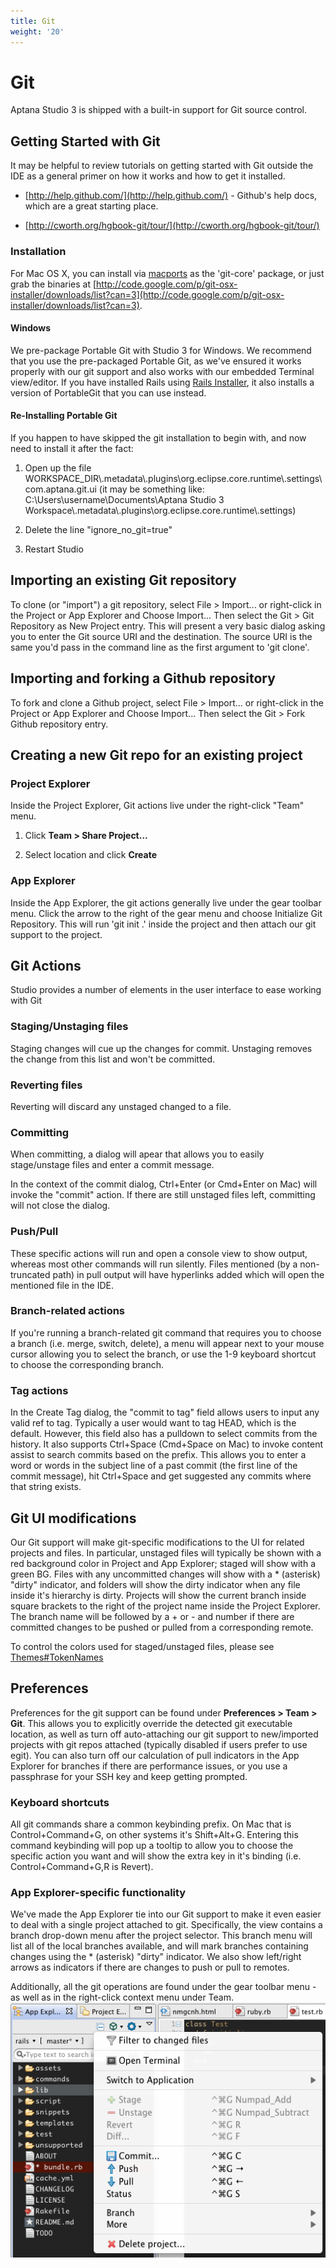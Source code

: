 ```yaml
---
title: Git
weight: '20'
---
```


# Git

Aptana Studio 3 is shipped with a built-in support for Git source control.

## Getting Started with Git

It may be helpful to review tutorials on getting started with Git outside the IDE as a general primer on how it works and how to get it installed.

* [http://help.github.com/](http://help.github.com/) - Github's help docs, which are a great starting place.

* [http://cworth.org/hgbook-git/tour/](http://cworth.org/hgbook-git/tour/)

### Installation

For Mac OS X, you can install via [macports](http://macports.org/) as the 'git-core' package, or just grab the binaries at [http://code.google.com/p/git-osx-installer/downloads/list?can=3](http://code.google.com/p/git-osx-installer/downloads/list?can=3).

#### Windows

We pre-package Portable Git with Studio 3 for Windows. We recommend that you use the pre-packaged Portable Git, as we've ensured it works properly with our git support and also works with our embedded Terminal view/editor. If you have installed Rails using [Rails Installer](http://railsinstaller.org/), it also installs a version of PortableGit that you can use instead.

#### Re-Installing Portable Git

If you happen to have skipped the git installation to begin with, and now need to install it after the fact:

1. Open up the file WORKSPACE\_DIR\\.metadata\\.plugins\\org.eclipse.core.runtime\\.settings\\com.aptana.git.ui (it may be something like: C:\\Users\\username\\Documents\\Aptana Studio 3 Workspace\\.metadata\\.plugins\\org.eclipse.core.runtime\\.settings)

2. Delete the line "ignore\_no\_git=true"

3. Restart Studio

## Importing an existing Git repository

To clone (or "import") a git repository, select File > Import... or right-click in the Project or App Explorer and Choose Import... Then select the Git > Git Repository as New Project entry. This will present a very basic dialog asking you to enter the Git source URI and the destination. The source URI is the same you'd pass in the command line as the first argument to 'git clone'.

## Importing and forking a Github repository

To fork and clone a Github project, select File > Import... or right-click in the Project or App Explorer and Choose Import... Then select the Git > Fork Github repository entry.

## Creating a new Git repo for an existing project

### Project Explorer

Inside the Project Explorer, Git actions live under the right-click "Team" menu.

1. Click **Team > Share Project...**

2. Select location and click **Create**

### App Explorer

Inside the App Explorer, the git actions generally live under the gear toolbar menu. Click the arrow to the right of the gear menu and choose Initialize Git Repository. This will run 'git init .' inside the project and then attach our git support to the project.

## Git Actions

Studio provides a number of elements in the user interface to ease working with Git

### Staging/Unstaging files

Staging changes will cue up the changes for commit. Unstaging removes the change from this list and won't be committed.

### Reverting files

Reverting will discard any unstaged changed to a file.

### Committing

When committing, a dialog will apear that allows you to easily stage/unstage files and enter a commit message.

In the context of the commit dialog, Ctrl+Enter (or Cmd+Enter on Mac) will invoke the "commit" action. If there are still unstaged files left, committing will not close the dialog.

### Push/Pull

These specific actions will run and open a console view to show output, whereas most other commands will run silently. Files mentioned (by a non-truncated path) in pull output will have hyperlinks added which will open the mentioned file in the IDE.

### Branch-related actions

If you're running a branch-related git command that requires you to choose a branch (i.e. merge, switch, delete), a menu will appear next to your mouse cursor allowing you to select the branch, or use the 1-9 keyboard shortcut to choose the corresponding branch.

### Tag actions

In the Create Tag dialog, the "commit to tag" field allows users to input any valid ref to tag. Typically a user would want to tag HEAD, which is the default. However, this field also has a pulldown to select commits from the history. It also supports Ctrl+Space (Cmd+Space on Mac) to invoke content assist to search commits based on the prefix. This allows you to enter a word or words in the subject line of a past commit (the first line of the commit message), hit Ctrl+Space and get suggested any commits where that string exists.

## Git UI modifications

Our Git support will make git-specific modifications to the UI for related projects and files. In particular, unstaged files will typically be shown with a red background color in Project and App Explorer; staged will show with a green BG. Files with any uncommitted changes will show with a \* (asterisk) "dirty" indicator, and folders will show the dirty indicator when any file inside it's hierarchy is dirty. Projects will show the current branch inside square brackets to the right of the project name inside the Project Explorer. The branch name will be followed by a + or - and number if there are committed changes to be pushed or pulled from a corresponding remote.

To control the colors used for staged/unstaged files, please see [Themes#TokenNames](/guide/Axway_Appcelerator_Studio/Axway_Appcelerator_Studio_Guide/Customizing_Studio/Themes/#TokenNames)

## Preferences

Preferences for the git support can be found under **Preferences > Team > Git**. This allows you to explicitly override the detected git executable location, as well as turn off auto-attaching our git support to new/imported projects with git repos attached (typically disabled if users prefer to use egit). You can also turn off our calculation of pull indicators in the App Explorer for branches if there are performance issues, or you use a passphrase for your SSH key and keep getting prompted.

### Keyboard shortcuts

All git commands share a common keybinding prefix. On Mac that is Control+Command+G, on other systems it's Shift+Alt+G. Entering this command keybinding will pop up a tooltip to allow you to choose the specific action you want and will show the extra key in it's binding (i.e. Control+Command+G,R is Revert).

### App Explorer-specific functionality

We've made the App Explorer tie into our Git support to make it even easier to deal with a single project attached to git. Specifically, the view contains a branch drop-down menu after the project selector. This branch menu will list all of the local branches available, and will mark branches containing changes using the \* (asterisk) "dirty" indicator. We also show left/right arrows as indicators if there are changes to push or pull to remotes.

Additionally, all the git operations are found under the gear toolbar menu - as well as in the right-click context menu under Team.
![App_Explorer_git](./App_Explorer_git.png)
